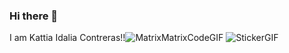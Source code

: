 ### Hi there 👋


I am Kattia Idalia Contreras!!![MatrixMatrixCodeGIF](https://github.com/Kty26/Kty26/assets/118118510/8898973e-6eb1-4fc9-beed-e2088d02e58e)
![StickerGIF](https://github.com/Kty26/Kty26/comp.gif)

